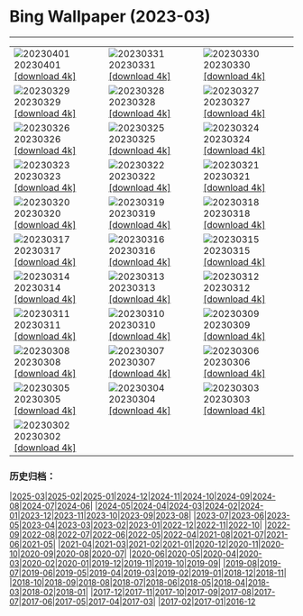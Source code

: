 # Bing Wallpaper (2023-03)
**************

<table><tr><td><img src="https://www.bing.com/th?id=OHR.MinouLighthouse_FR-FR1992597632_1920x1080.jpg" alt="20230401"> 20230401 <a href="https://www.bing.com/th?id=OHR.MinouLighthouse_FR-FR1992597632_UHD.jpg">[download 4k]</a></td><td><img src="https://www.bing.com/th?id=OHR.SteyrRiver_FR-FR1114341287_1920x1080.jpg" alt="20230331"> 20230331 <a href="https://www.bing.com/th?id=OHR.SteyrRiver_FR-FR1114341287_UHD.jpg">[download 4k]</a></td><td><img src="https://www.bing.com/th?id=OHR.PeacockFeathers_FR-FR0185487408_1920x1080.jpg" alt="20230330"> 20230330 <a href="https://www.bing.com/th?id=OHR.PeacockFeathers_FR-FR0185487408_UHD.jpg">[download 4k]</a></td></tr><tr><td><img src="https://www.bing.com/th?id=OHR.NuzzleManatee_FR-FR9539786613_1920x1080.jpg" alt="20230329"> 20230329 <a href="https://www.bing.com/th?id=OHR.NuzzleManatee_FR-FR9539786613_UHD.jpg">[download 4k]</a></td><td><img src="https://www.bing.com/th?id=OHR.MWDolomites_FR-FR9079185650_1920x1080.jpg" alt="20230328"> 20230328 <a href="https://www.bing.com/th?id=OHR.MWDolomites_FR-FR9079185650_UHD.jpg">[download 4k]</a></td><td><img src="https://www.bing.com/th?id=OHR.NYCClouds_FR-FR8477676948_1920x1080.jpg" alt="20230327"> 20230327 <a href="https://www.bing.com/th?id=OHR.NYCClouds_FR-FR8477676948_UHD.jpg">[download 4k]</a></td></tr><tr><td><img src="https://www.bing.com/th?id=OHR.WildAnza_FR-FR7767737739_1920x1080.jpg" alt="20230326"> 20230326 <a href="https://www.bing.com/th?id=OHR.WildAnza_FR-FR7767737739_UHD.jpg">[download 4k]</a></td><td><img src="https://www.bing.com/th?id=OHR.JavaBromo_FR-FR1016370360_1920x1080.jpg" alt="20230325"> 20230325 <a href="https://www.bing.com/th?id=OHR.JavaBromo_FR-FR1016370360_UHD.jpg">[download 4k]</a></td><td><img src="https://www.bing.com/th?id=OHR.WildGarlic_FR-FR1868078209_1920x1080.jpg" alt="20230324"> 20230324 <a href="https://www.bing.com/th?id=OHR.WildGarlic_FR-FR1868078209_UHD.jpg">[download 4k]</a></td></tr><tr><td><img src="https://www.bing.com/th?id=OHR.MarsTars_FR-FR6154891416_1920x1080.jpg" alt="20230323"> 20230323 <a href="https://www.bing.com/th?id=OHR.MarsTars_FR-FR6154891416_UHD.jpg">[download 4k]</a></td><td><img src="https://www.bing.com/th?id=OHR.LakePowellAerial_FR-FR6087360570_1920x1080.jpg" alt="20230322"> 20230322 <a href="https://www.bing.com/th?id=OHR.LakePowellAerial_FR-FR6087360570_UHD.jpg">[download 4k]</a></td><td><img src="https://www.bing.com/th?id=OHR.ColourDay_FR-FR6000896151_1920x1080.jpg" alt="20230321"> 20230321 <a href="https://www.bing.com/th?id=OHR.ColourDay_FR-FR6000896151_UHD.jpg">[download 4k]</a></td></tr><tr><td><img src="https://www.bing.com/th?id=OHR.PurpleCrocus_FR-FR5867133801_1920x1080.jpg" alt="20230320"> 20230320 <a href="https://www.bing.com/th?id=OHR.PurpleCrocus_FR-FR5867133801_UHD.jpg">[download 4k]</a></td><td><img src="https://www.bing.com/th?id=OHR.BarnOwlWinter_FR-FR4890018385_1920x1080.jpg" alt="20230319"> 20230319 <a href="https://www.bing.com/th?id=OHR.BarnOwlWinter_FR-FR4890018385_UHD.jpg">[download 4k]</a></td><td><img src="https://www.bing.com/th?id=OHR.Francophonie_FR-FR5733667216_1920x1080.jpg" alt="20230318"> 20230318 <a href="https://www.bing.com/th?id=OHR.Francophonie_FR-FR5733667216_UHD.jpg">[download 4k]</a></td></tr><tr><td><img src="https://www.bing.com/th?id=OHR.BallyvooneyCove_FR-FR5203946108_1920x1080.jpg" alt="20230317"> 20230317 <a href="https://www.bing.com/th?id=OHR.BallyvooneyCove_FR-FR5203946108_UHD.jpg">[download 4k]</a></td><td><img src="https://www.bing.com/th?id=OHR.ChengduPanda_FR-FR5295449610_1920x1080.jpg" alt="20230316"> 20230316 <a href="https://www.bing.com/th?id=OHR.ChengduPanda_FR-FR5295449610_UHD.jpg">[download 4k]</a></td><td><img src="https://www.bing.com/th?id=OHR.AgueroSpain_FR-FR4943288118_1920x1080.jpg" alt="20230315"> 20230315 <a href="https://www.bing.com/th?id=OHR.AgueroSpain_FR-FR4943288118_UHD.jpg">[download 4k]</a></td></tr><tr><td><img src="https://www.bing.com/th?id=OHR.CyprusMaze_FR-FR4848139536_1920x1080.jpg" alt="20230314"> 20230314 <a href="https://www.bing.com/th?id=OHR.CyprusMaze_FR-FR4848139536_UHD.jpg">[download 4k]</a></td><td><img src="https://www.bing.com/th?id=OHR.Atoll_FR-FR4756818042_1920x1080.jpg" alt="20230313"> 20230313 <a href="https://www.bing.com/th?id=OHR.Atoll_FR-FR4756818042_UHD.jpg">[download 4k]</a></td><td><img src="https://www.bing.com/th?id=OHR.TheaterRomania_FR-FR4478932653_1920x1080.jpg" alt="20230312"> 20230312 <a href="https://www.bing.com/th?id=OHR.TheaterRomania_FR-FR4478932653_UHD.jpg">[download 4k]</a></td></tr><tr><td><img src="https://www.bing.com/th?id=OHR.LongWharf_FR-FR7507663027_1920x1080.jpg" alt="20230311"> 20230311 <a href="https://www.bing.com/th?id=OHR.LongWharf_FR-FR7507663027_UHD.jpg">[download 4k]</a></td><td><img src="https://www.bing.com/th?id=OHR.EdaleValley_FR-FR4605260747_1920x1080.jpg" alt="20230310"> 20230310 <a href="https://www.bing.com/th?id=OHR.EdaleValley_FR-FR4605260747_UHD.jpg">[download 4k]</a></td><td><img src="https://www.bing.com/th?id=OHR.WaimeaRainbow_FR-FR0655264803_1920x1080.jpg" alt="20230309"> 20230309 <a href="https://www.bing.com/th?id=OHR.WaimeaRainbow_FR-FR0655264803_UHD.jpg">[download 4k]</a></td></tr><tr><td><img src="https://www.bing.com/th?id=OHR.IntlWomensDayChange_FR-FR1629077951_1920x1080.jpg" alt="20230308"> 20230308 <a href="https://www.bing.com/th?id=OHR.IntlWomensDayChange_FR-FR1629077951_UHD.jpg">[download 4k]</a></td><td><img src="https://www.bing.com/th?id=OHR.YuanyangChina_FR-FR4185623723_1920x1080.jpg" alt="20230307"> 20230307 <a href="https://www.bing.com/th?id=OHR.YuanyangChina_FR-FR4185623723_UHD.jpg">[download 4k]</a></td><td><img src="https://www.bing.com/th?id=OHR.IcelandHorses_FR-FR4952696183_1920x1080.jpg" alt="20230306"> 20230306 <a href="https://www.bing.com/th?id=OHR.IcelandHorses_FR-FR4952696183_UHD.jpg">[download 4k]</a></td></tr><tr><td><img src="https://www.bing.com/th?id=OHR.GranmotherDay_FR-FR3744921538_1920x1080.jpg" alt="20230305"> 20230305 <a href="https://www.bing.com/th?id=OHR.GranmotherDay_FR-FR3744921538_UHD.jpg">[download 4k]</a></td><td><img src="https://www.bing.com/th?id=OHR.PicoVolcano_FR-FR6657975611_1920x1080.jpg" alt="20230304"> 20230304 <a href="https://www.bing.com/th?id=OHR.PicoVolcano_FR-FR6657975611_UHD.jpg">[download 4k]</a></td><td><img src="https://www.bing.com/th?id=OHR.OrcaNorway_FR-FR7038382102_1920x1080.jpg" alt="20230303"> 20230303 <a href="https://www.bing.com/th?id=OHR.OrcaNorway_FR-FR7038382102_UHD.jpg">[download 4k]</a></td></tr><tr><td><img src="https://www.bing.com/th?id=OHR.NegratinSpain_FR-FR6773222482_1920x1080.jpg" alt="20230302"> 20230302 <a href="https://www.bing.com/th?id=OHR.NegratinSpain_FR-FR6773222482_UHD.jpg">[download 4k]</a></td><td></td><td></td></tr></table>

### 历史归档：

|[2025-03](/../2025-03/2025-03.md)|[2025-02](/../2025-02/2025-02.md)|[2025-01](/../2025-01/2025-01.md)|[2024-12](/../2024-12/2024-12.md)|[2024-11](/../2024-11/2024-11.md)|[2024-10](/../2024-10/2024-10.md)|[2024-09](/../2024-09/2024-09.md)|[2024-08](/../2024-08/2024-08.md)|[2024-07](/../2024-07/2024-07.md)|[2024-06](/../2024-06/2024-06.md)|
|[2024-05](/../2024-05/2024-05.md)|[2024-04](/../2024-04/2024-04.md)|[2024-03](/../2024-03/2024-03.md)|[2024-02](/../2024-02/2024-02.md)|[2024-01](/../2024-01/2024-01.md)|[2023-12](/../2023-12/2023-12.md)|[2023-11](/../2023-11/2023-11.md)|[2023-10](/../2023-10/2023-10.md)|[2023-09](/../2023-09/2023-09.md)|[2023-08](/../2023-08/2023-08.md)|
|[2023-07](/../2023-07/2023-07.md)|[2023-06](/../2023-06/2023-06.md)|[2023-05](/../2023-05/2023-05.md)|[2023-04](/../2023-04/2023-04.md)|[2023-03](/2023-03.md)|[2023-02](/../2023-02/2023-02.md)|[2023-01](/../2023-01/2023-01.md)|[2022-12](/../2022-12/2022-12.md)|[2022-11](/../2022-11/2022-11.md)|[2022-10](/../2022-10/2022-10.md)|
|[2022-09](/../2022-09/2022-09.md)|[2022-08](/../2022-08/2022-08.md)|[2022-07](/../2022-07/2022-07.md)|[2022-06](/../2022-06/2022-06.md)|[2022-05](/../2022-05/2022-05.md)|[2022-04](/../2022-04/2022-04.md)|[2021-08](/../2021-08/2021-08.md)|[2021-07](/../2021-07/2021-07.md)|[2021-06](/../2021-06/2021-06.md)|[2021-05](/../2021-05/2021-05.md)|
|[2021-04](/../2021-04/2021-04.md)|[2021-03](/../2021-03/2021-03.md)|[2021-02](/../2021-02/2021-02.md)|[2021-01](/../2021-01/2021-01.md)|[2020-12](/../2020-12/2020-12.md)|[2020-11](/../2020-11/2020-11.md)|[2020-10](/../2020-10/2020-10.md)|[2020-09](/../2020-09/2020-09.md)|[2020-08](/../2020-08/2020-08.md)|[2020-07](/../2020-07/2020-07.md)|
|[2020-06](/../2020-06/2020-06.md)|[2020-05](/../2020-05/2020-05.md)|[2020-04](/../2020-04/2020-04.md)|[2020-03](/../2020-03/2020-03.md)|[2020-02](/../2020-02/2020-02.md)|[2020-01](/../2020-01/2020-01.md)|[2019-12](/../2019-12/2019-12.md)|[2019-11](/../2019-11/2019-11.md)|[2019-10](/../2019-10/2019-10.md)|[2019-09](/../2019-09/2019-09.md)|
|[2019-08](/../2019-08/2019-08.md)|[2019-07](/../2019-07/2019-07.md)|[2019-06](/../2019-06/2019-06.md)|[2019-05](/../2019-05/2019-05.md)|[2019-04](/../2019-04/2019-04.md)|[2019-03](/../2019-03/2019-03.md)|[2019-02](/../2019-02/2019-02.md)|[2019-01](/../2019-01/2019-01.md)|[2018-12](/../2018-12/2018-12.md)|[2018-11](/../2018-11/2018-11.md)|
|[2018-10](/../2018-10/2018-10.md)|[2018-09](/../2018-09/2018-09.md)|[2018-08](/../2018-08/2018-08.md)|[2018-07](/../2018-07/2018-07.md)|[2018-06](/../2018-06/2018-06.md)|[2018-05](/../2018-05/2018-05.md)|[2018-04](/../2018-04/2018-04.md)|[2018-03](/../2018-03/2018-03.md)|[2018-02](/../2018-02/2018-02.md)|[2018-01](/../2018-01/2018-01.md)|
|[2017-12](/../2017-12/2017-12.md)|[2017-11](/../2017-11/2017-11.md)|[2017-10](/../2017-10/2017-10.md)|[2017-09](/../2017-09/2017-09.md)|[2017-08](/../2017-08/2017-08.md)|[2017-07](/../2017-07/2017-07.md)|[2017-06](/../2017-06/2017-06.md)|[2017-05](/../2017-05/2017-05.md)|[2017-04](/../2017-04/2017-04.md)|[2017-03](/../2017-03/2017-03.md)|
|[2017-02](/../2017-02/2017-02.md)|[2017-01](/../2017-01/2017-01.md)|[2016-12](/../2016-12/2016-12.md)